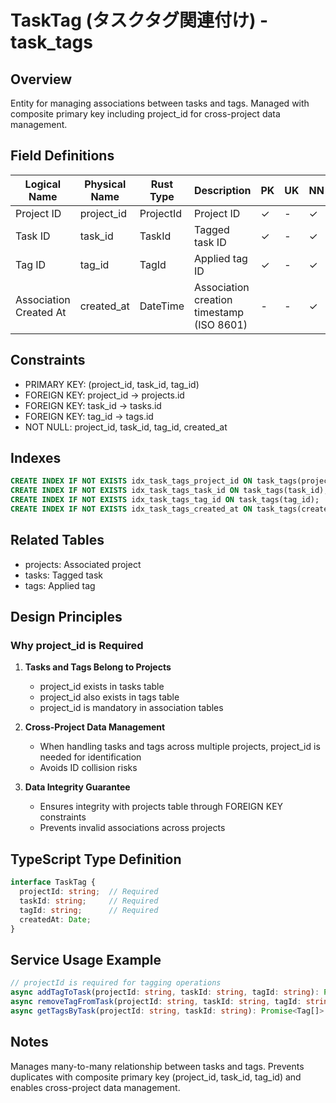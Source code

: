 # TaskTag (タスクタグ関連付け) - task_tags

## Overview
Entity for managing associations between tasks and tags. Managed with composite primary key including project_id for cross-project data management.

## Field Definitions

| Logical Name | Physical Name | Rust Type | Description | PK | UK | NN | Default Value | Foreign Key | PostgreSQL Type | SQLite Type | TypeScript Type |
|--------------|---------------|-----------|-------------|----|----|----|---------------|-------------|-----------------|-------------|-----------------|
| Project ID | project_id | ProjectId | Project ID | ✓ | - | ✓ | - | projects.id | UUID | TEXT | string |
| Task ID | task_id | TaskId | Tagged task ID | ✓ | - | ✓ | - | tasks.id | UUID | TEXT | string |
| Tag ID | tag_id | TagId | Applied tag ID | ✓ | - | ✓ | - | tags.id | UUID | TEXT | string |
| Association Created At | created_at | DateTime<Utc> | Association creation timestamp (ISO 8601) | - | - | ✓ | - | - | TIMESTAMPTZ | TEXT | string |

## Constraints
- PRIMARY KEY: (project_id, task_id, tag_id)
- FOREIGN KEY: project_id → projects.id
- FOREIGN KEY: task_id → tasks.id
- FOREIGN KEY: tag_id → tags.id
- NOT NULL: project_id, task_id, tag_id, created_at

## Indexes
```sql
CREATE INDEX IF NOT EXISTS idx_task_tags_project_id ON task_tags(project_id);
CREATE INDEX IF NOT EXISTS idx_task_tags_task_id ON task_tags(task_id);
CREATE INDEX IF NOT EXISTS idx_task_tags_tag_id ON task_tags(tag_id);
CREATE INDEX IF NOT EXISTS idx_task_tags_created_at ON task_tags(created_at);
```

## Related Tables
- projects: Associated project
- tasks: Tagged task
- tags: Applied tag

## Design Principles

### Why project_id is Required

1. **Tasks and Tags Belong to Projects**
   - project_id exists in tasks table
   - project_id also exists in tags table
   - project_id is mandatory in association tables

2. **Cross-Project Data Management**
   - When handling tasks and tags across multiple projects, project_id is needed for identification
   - Avoids ID collision risks

3. **Data Integrity Guarantee**
   - Ensures integrity with projects table through FOREIGN KEY constraints
   - Prevents invalid associations across projects

## TypeScript Type Definition

```typescript
interface TaskTag {
  projectId: string;  // Required
  taskId: string;     // Required
  tagId: string;      // Required
  createdAt: Date;
}
```

## Service Usage Example

```typescript
// projectId is required for tagging operations
async addTagToTask(projectId: string, taskId: string, tagId: string): Promise<void>
async removeTagFromTask(projectId: string, taskId: string, tagId: string): Promise<void>
async getTagsByTask(projectId: string, taskId: string): Promise<Tag[]>
```

## Notes
Manages many-to-many relationship between tasks and tags. Prevents duplicates with composite primary key (project_id, task_id, tag_id) and enables cross-project data management.
